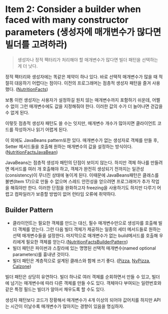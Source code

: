 # Item 2: Consider a builder when faced with many constructor parameters (생성자에 매개변수가 많다면 빌더를 고려하라)

> 생성자나 정적 팩터리가 처리해야 할 매개변수가 많다면 빌더 패턴을 선택하는 게 더 낫다.

정적 팩터리와 생성자에는 똑같은 제약이 하나 있다. 바로 선택적 매개변수가 많을 때 적절히 대응하기 어렵다는 점이다. 이전의 프로그래머는 점층적 생성자 패턴을 즐겨 사용했다. ([NutritionFacts](../../src/main/java/chapter2/Item_2/NutritionFacts.java))

보통 이런 생성자는 사용자가 설정하길 원치 않는 매개변수까지 포함하기 쉬운데, 어쩔 수 없이 그런 매개변수에도 값을 지정해줘야 한다. 이러한 값의 수가 더 늘어나면 걷갑을 수 없게 된다.

이렇듯 점층적 생성자 패턴도 쓸 수는 잇지만, 매개변수 개수가 많아지면 클라이언트 코드를 작성하거나 읽기 어렵게 된다.

이 외에도 JavaBeans pattern또한 있다. 매개변수가 없는 생성자로 객체를 만들 후, Setter 메서드들을 호출해 원하는 매개변수의 값을 설정하는 방식이다. ([NutritionFactsJavaBean](../../src/main/java/chapter2/Item_2/NutritionFactsJavaBean.java))

JavaBeans는 점층적 생성자 패턴의 단점이 보이지 않는다. 하지만 객체 하나를 만들려면 메서드를 여러 개 호출해야 하고, 객체가 완전히 생성되기 전까지는 일관성(consistency)이 무너진 상태에 놓이게 된다. 이때문에 JavaBeans패턴은 클래스를 불변(Item 17)으로 만들 수 없으며 스레드 안전성을 얻으려면 프로그래머가 추가 작업을 해줘야만 한다. 이러한 단점을 완화하고자 freezing을 사용하기도 하지만 다루기 어렵고 컴파일러가 보증할 방법이 없어 런타임 오류에 취약하다.

## Builder Pattern

- 클라이언트는 필요한 객체를 만드는 대신, 필수 매개변수만으로 생성자를 호출해 빌더 객체를 얻는다. 그런 다음 빌더 객체가 제공하는 일종의 세터 메서드들로 원하는 선택 매개변수들을 설정한다. 마지막으로 매개변수가 없는 build메서드를 호출해 우리에게 필요한 객체를 얻는다.([NutritionFactsBuilderPattern](../../src/main/java/chapter2/Item_2/NutritionFactsBuilderPattern.java))
- 빌더 패턴은 파이썬과 스칼라에 있는 명명된 선택적 매개변수(named optional parameters)를 흉내낸 것이다.
- 빌더 패턴은 계층적으로 설계된 클래스와 함께 쓰기 좋다. ([Pizza](../../src/main/java/chapter2/Item_2/Pizza.java), [NyPizza](../../src/main/java/chapter2/Item_2/NyPizza.java), [Calzone](../../src/main/java/chapter2/Item_2/Calzone.java))

빌더 패턴은 상당히 유연하다. 빌더 하나로 여러 객체를 순회하면서 만들 수 있고, 빌더에 넘기는 매개변수에 따라 다른 객체를 만들 수도 있다. 객체마다 부여되는 일련번호와 같은 특정 필드는 빌더가 알아서 채우도록 할 수도 있다.

생성자 패턴보다 코드가 장황해서 매개변수가 4개 이상의 되어야 값어치를 하지만 API는 시간이 이날수록 매개변수가 많아지는 경향이 있음을 명심하자.
